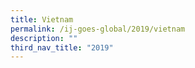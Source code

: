 ```yaml
---
title: Vietnam
permalink: /ij-goes-global/2019/vietnam
description: ""
third_nav_title: "2019"
---
```

